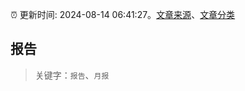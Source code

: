 :alarm_clock: 更新时间: 2024-08-14 06:41:27。[文章来源](/README.md)、[文章分类](/TAGS.md)

## 报告


> 关键字：`报告`、`月报`



